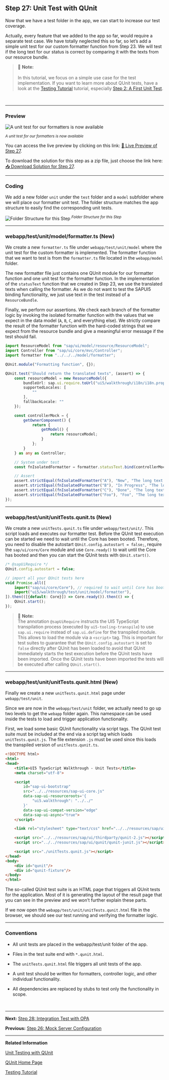 ## Step 27: Unit Test with QUnit

Now that we have a test folder in the app, we can start to increase our test coverage.

Actually, every feature that we added to the app so far, would require a separate test case. We have totally neglected this so far, so let’s add a simple unit test for our custom formatter function from Step 23. We will test if the long text for our status is correct by comparing it with the texts from our resource bundle.

> 📝 **Note:** <br>  
> In this tutorial, we focus on a simple use case for the test implementation. If you want to learn more about QUnit tests, have a look at the [Testing Tutorial](https://sdk.openui5.org/topic/291c9121e6044ab381e0b51716f97f52.html) tutorial, especially [Step 2: A First Unit Test](https://sdk.openui5.org/topic/b81736e0fcb246efb3b0cf0ca422f8fd.html).

&nbsp;

***

### Preview  
  
![](https://sdk.openui5.org/docs/topics/loio0d29491d96574cfe8d8158d60a0a32e2_LowRes.png "A unit test for our formatters is now available")

<sup>*A unit test for our formatters is now available*</sup>

You can access the live preview by clicking on this link: [🔗 Live Preview of Step 27](https://sap-samples.github.io/ui5-typescript-walkthrough/step-27/test/unit/unitTests-cdn.qunit.html).

To download the solution for this step as a zip file, just choose the link here: [📥 Download Solution for Step 27](https://sap-samples.github.io/ui5-typescript-walkthrough/ui5-typescript-walkthrough-step-27.zip).

***

### Coding
  
We add a new folder `unit` under the `test` folder and a `model` subfolder where we will place our formatter unit test. The folder structure matches the app structure to easily find the corresponding unit tests.
  
![](https://sdk.openui5.org/docs/topics/loio1b5613ac3ab94757af2c7823039222a9_LowRes.png "Folder Structure for this Step")
<sup>*Folder Structure for this Step*</sup>

***

### webapp/test/unit/model/formatter.ts \(New\)

We create a new `formatter.ts` file under `webapp/test/unit/model` where the unit test for the custom formatter is implemented. The formatter function that we want to test is from the `formatter.ts` file located in the `webapp/model` folder.

The new formatter file just contains one QUnit module for our formatter function and one unit test for the formatter function. In the implementation of the `statusText` function that we created in Step 23, we use the translated texts when calling the formatter. As we do not want to test the SAPUI5 binding functionality, we just use text in the test instead of a `ResourceBundle`.

Finally, we perform our assertions. We check each branch of the formatter logic by invoking the isolated formatter function with the values that we expect in the data model \(`A`, `B`, `C`, and everything else\). We strictly compare the result of the formatter function with the hard-coded strings that we expect from the resource bundle and give a meaningful error message if the test should fail.

```ts
import ResourceModel from "sap/ui/model/resource/ResourceModel";
import Controller from "sap/ui/core/mvc/Controller";
import formatter from "../../../model/formatter";

QUnit.module("Formatting function", {});

QUnit.test("Should return the translated texts", (assert) => {
    const resourceModel = new ResourceModel({
        bundleUrl: sap.ui.require.toUrl("ui5/walkthrough/i18n/i18n.properties"),
        supportedLocales: [
            ""
        ],
        fallbackLocale: ""
    });

    const controllerMock = {
        getOwnerComponent() {
            return {
                getModel() {
                    return resourceModel;
                }
            };
        }
    } as any as Controller;

    // System under test
    const fnIsolatedFormatter = formatter.statusText.bind(controllerMock);

    // Assert
    assert.strictEqual(fnIsolatedFormatter("A"), "New", "The long text for status A is correct");
    assert.strictEqual(fnIsolatedFormatter("B"), "In Progress", "The long text for status B is correct");
    assert.strictEqual(fnIsolatedFormatter("C"), "Done", "The long text for status C is correct");
    assert.strictEqual(fnIsolatedFormatter("Foo"), "Foo", "The long text for status Foo is correct");
});
```

***

### webapp/test/unit/unitTests.qunit.ts \(New\)

We create a new `unitTests.qunit.ts` file under `webapp/test/unit/`.
This script loads and executes our formatter test. Before the QUnit test execution can be started we need to wait until the Core has been booted. Therefore, you need to disable the autostart `QUnit.config.autostart = false;`, require the `sap/ui/core/Core` module and use `Core.ready()` to wait until the Core has booted and then you can start the QUnit tests with `QUnit.start()`.

```ts
/* @sapUiRequire */
QUnit.config.autostart = false;

// import all your QUnit tests here
void Promise.all([
	import("sap/ui/core/Core"), // required to wait until Core has booted to start the QUnit tests
	import("ui5/walkthrough/test/unit/model/formatter"),
]).then(([{default: Core}]) => Core.ready()).then(() => {
	QUnit.start();
});
```

> 📝 **Note:** <br>
> The annotation `@sapUiRequire` instructs the UI5 TypeScript transpilation process (executed by `ui5-tooling-transpile`) to use `sap.ui.require` instead of `sap.ui.define` for the transpiled module. This allows to load the module via a `<script>` tag. This is important for test suites to guarantee that the `QUnit.config.autostart` is set to `false` directly after QUnit has been loaded to avoid that QUnit immediately starts the test execution before the QUnit tests have been imported. Once the QUnit tests have been imported the tests will be executed after calling `QUnit.start()`.

***

### webapp/test/unit/unitTests.qunit.html \(New\)

Finally we create a new `unitTests.qunit.html` page under `webapp/test/unit`.

Since we are now in the `webapp/test/unit` folder, we actually need to go up two levels to get the `webapp` folder again. This namespace can be used inside the tests to load and trigger application functionality.

First, we load some basic QUnit functionality via script tags. The QUnit test suite must be included at the end via a script tag which loads `unitTests.qunit.js`. The file extension `.js` must be used since this loads the transpiled version of `unitTests.qunit.ts`.

```html
<!DOCTYPE html>
<html>
<head>
	<title>UI5 TypeScript Walkthrough - Unit Tests</title>
	<meta charset="utf-8">

	<script
		id="sap-ui-bootstrap"
		src="../../resources/sap-ui-core.js"
		data-sap-ui-resourceroots='{
			"ui5.walkthrough": "../../"
		}'
		data-sap-ui-compat-version="edge"
		data-sap-ui-async="true">
	</script>

	<link rel="stylesheet" type="text/css" href="../../resources/sap/ui/thirdparty/qunit-2.css">

	<script src="../../resources/sap/ui/thirdparty/qunit-2.js"></script>
	<script src="../../resources/sap/ui/qunit/qunit-junit.js"></script>

	<script src="./unitTests.qunit.js"></script>
</head>
<body>
	<div id="qunit"/>
	<div id="qunit-fixture"/>
</body>
</html>

```

The so-called QUnit test suite is an HTML page that triggers all QUnit tests for the application. Most of it is generating the layout of the result page that you can see in the preview and we won’t further explain these parts.

If we now open the `webapp/test/unit/unitTests.qunit.html` file in the browser, we should see our test running and verifying the formatter logic.

***

### Conventions

-   All unit tests are placed in the webapp/test/unit folder of the app.

-   Files in the test suite end with `*.qunit.html`.

-   The `unitTests.qunit.html` file triggers all unit tests of the app.

-   A unit test should be written for formatters, controller logic, and other individual functionality.

-   All dependencies are replaced by stubs to test only the functionality in scope.

&nbsp;

***

**Next:** [Step 28: Integration Test with OPA](../28/README.md "If we want to test interaction patterns or more visual features of our app, we can also write an integration test.")

**Previous:** [Step 26: Mock Server Configuration](../26/README.md "We just ran our app against a real service, but for developing and testing our app we do not want to rely on the availability of the “real” service or put additional load on the system where the data service is located.")

***

**Related Information** 

[Unit Testing with QUnit](https://sdk.openui5.org/topic/09d145cd86ee4f8e9d08715f1b364c51.html "QUnit is a powerful, easy-to-use JavaScript unit testing framework. It is used by the jQuery, jQuery UI and jQuery Mobile projects and is capable of testing any generic JavaScript code. It supports asynchronous tests out-of-the-box.")

[QUnit Home Page](https://qunitjs.com/)

[Testing Tutorial](https://sdk.openui5.org/topic/291c9121e6044ab381e0b51716f97f52.html "We just ran our app against a real service, but for developing and testing our app we do not want to rely on the availability of the “real” service or put additional load on the system where the data service is located.")
